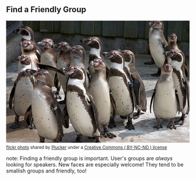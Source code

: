 ##  Find a Friendly Group

<a title="Penguins" href="https://flickr.com/photos/plucker/8076971"><img src="/images/8076971_bddf720ecc.jpg" /></a><br /><small><a title="Penguins" href="https://flickr.com/photos/plucker/8076971">flickr photo</a> shared by <a href="https://flickr.com/people/plucker">Plucker</a> under a <a href="https://creativecommons.org/licenses/by-nc-nd/2.0/">Creative Commons ( BY-NC-ND ) license</a> </small>

note:
    Finding a friendly group is important. User's groups are *always*
    looking for speakers. New faces are especially welcome!  They tend
    to be smallish groups and friendly, too!
